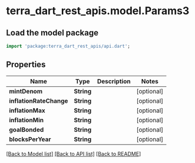 # terra_dart_rest_apis.model.Params3

## Load the model package
```dart
import 'package:terra_dart_rest_apis/api.dart';
```

## Properties
Name | Type | Description | Notes
------------ | ------------- | ------------- | -------------
**mintDenom** | **String** |  | [optional] 
**inflationRateChange** | **String** |  | [optional] 
**inflationMax** | **String** |  | [optional] 
**inflationMin** | **String** |  | [optional] 
**goalBonded** | **String** |  | [optional] 
**blocksPerYear** | **String** |  | [optional] 

[[Back to Model list]](../README.md#documentation-for-models) [[Back to API list]](../README.md#documentation-for-api-endpoints) [[Back to README]](../README.md)


